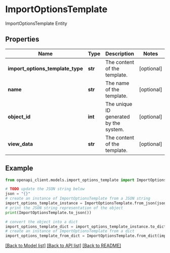 # ImportOptionsTemplate

ImportOptionsTemplate Entity

## Properties

Name | Type | Description | Notes
------------ | ------------- | ------------- | -------------
**import_options_template_type** | **str** | The content of the template. | [optional] 
**name** | **str** | The name of the template. | [optional] 
**object_id** | **int** | The unique ID generated by the system. | [optional] 
**view_data** | **str** | The content of the template. | [optional] 

## Example

```python
from openapi_client.models.import_options_template import ImportOptionsTemplate

# TODO update the JSON string below
json = "{}"
# create an instance of ImportOptionsTemplate from a JSON string
import_options_template_instance = ImportOptionsTemplate.from_json(json)
# print the JSON string representation of the object
print(ImportOptionsTemplate.to_json())

# convert the object into a dict
import_options_template_dict = import_options_template_instance.to_dict()
# create an instance of ImportOptionsTemplate from a dict
import_options_template_from_dict = ImportOptionsTemplate.from_dict(import_options_template_dict)
```
[[Back to Model list]](../README.md#documentation-for-models) [[Back to API list]](../README.md#documentation-for-api-endpoints) [[Back to README]](../README.md)


